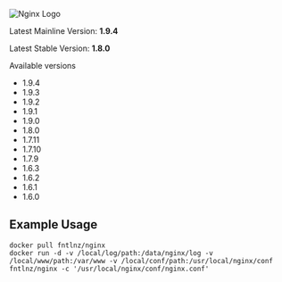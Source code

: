 ![Nginx Logo](http://i.imgur.com/DhBbBQF.png)

Latest Mainline Version: **1.9.4**

Latest Stable Version: **1.8.0**

Available versions

- 1.9.4
- 1.9.3
- 1.9.2
- 1.9.1
- 1.9.0
- 1.8.0
- 1.7.11
- 1.7.10
- 1.7.9
- 1.6.3
- 1.6.2
- 1.6.1
- 1.6.0

## Example Usage

```
docker pull fntlnz/nginx
docker run -d -v /local/log/path:/data/nginx/log -v /local/www/path:/var/www -v /local/conf/path:/usr/local/nginx/conf fntlnz/nginx -c '/usr/local/nginx/conf/nginx.conf'
```
